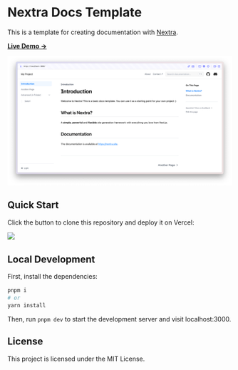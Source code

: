 # Nextra Docs Template      

This is a template for creating documentation with [Nextra](https://nextra.site).

[**Live Demo →**](https://nextra-docs-template.vercel.app)

[![](.github/screenshot.png)](https://nextra-docs-template.vercel.app)

## Quick Start 

Click the button to clone this repository and deploy it on Vercel:

[![](https://vercel.com/button)](https://vercel.com/new/clone?s=https%3A%2F%2Fgithub.com%2Fshuding%2Fnextra-docs-template&showOptionalTeamCreation=false)

## Local Development

First, install the dependencies:

```bash
pnpm i
# or
yarn install
```

Then, run `pnpm dev` to start the development server and visit localhost:3000.

## License

This project is licensed under the MIT License.

